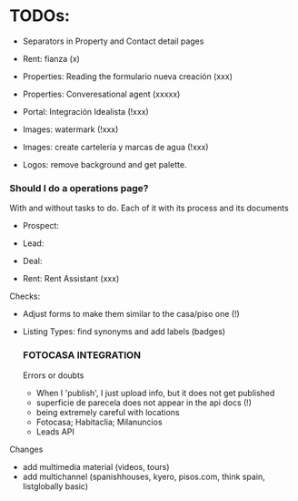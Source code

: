 # TODOs: 

- Separators in Property and Contact detail pages

- Rent: fianza (x)

- Properties: Reading the formulario nueva creación (xxx)
- Properties: Converesational agent (xxxxx)


- Portal: Integración Idealista (!xxx)


- Images: watermark (!xxx)
- Images: create cartelería y marcas de agua (!xxx)

- Logos: remove background and get palette.


### Should I do a operations page?
With and without tasks to do. Each of it with its process and its documents
- Prospect: 
- Lead: 
- Deal: 


- Rent: Rent Assistant (xxx)





Checks:
- Adjust forms to make them similar to the casa/piso one (!)
- Listing Types: find synonyms and add labels (badges)



    ### FOTOCASA INTEGRATION
    Errors or doubts
    - When I 'publish', I just upload info, but it does not get published
    - superficie de parecela does not appear in the api docs (!)
    - being extremely careful with locations
    - Fotocasa; Habitaclia; Milanuncios
    - Leads API

Changes 
- add multimedia material (videos, tours)
- add multichannel (spanishhouses, kyero, pisos.com, think spain, listglobally basic)



